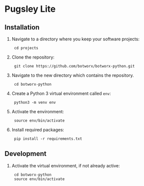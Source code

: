 # Pugsley Lite

## Installation

1. Navigate to a directory where you keep your software projects:

        cd projects

2. Clone the repository:

        git clone https://github.com/botworx/botworx-python.git
        
3. Navigate to the new directory which contains the repository.

        cd botworx-python

4. Create a Python 3 virtual environment called `env`:

        python3 -m venv env
        
5. Activate the environment:

        source env/bin/activate
        
6. Install required packages:

        pip install -r requirements.txt


## Development

1. Activate the virtual environment, if not already active:

        cd botworx-python
        source env/bin/activate
